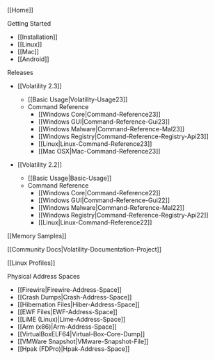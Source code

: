 [[Home]]

Getting Started
* [[Installation]]
* [[Linux]]
* [[Mac]]
* [[Android]]

Releases
* [[Volatility 2.3]]
  * [[Basic Usage|Volatility-Usage23]]
  * Command Reference
    * [[Windows Core|Command-Reference23]]
    * [[Windows GUI|Command-Reference-Gui23]]
    * [[Windows Malware|Command-Reference-Mal23]]
    * [[Windows Registry|Command-Reference-Registry-Api23]]
    * [[Linux|Linux-Command-Reference23]]
    * [[Mac OSX|Mac-Command-Reference23]]

* [[Volatility 2.2]]
  * [[Basic Usage|Basic-Usage]]
  * Command Reference
    * [[Windows Core|Command-Reference22]]
    * [[Windows GUI|Command-Reference-Gui22]]
    * [[Windows Malware|Command-Reference-Mal22]]
    * [[Windows Registry|Command-Reference-Registry-Api22]]
    * [[Linux|Linux-Command-Reference22]]

[[Memory Samples]]

[[Community Docs|Volatility-Documentation-Project]]

[[Linux Profiles]]

Physical Address Spaces
* [[Firewire|Firewire-Address-Space]]
* [[Crash Dumps|Crash-Address-Space]]
* [[Hibernation Files|Hiber-Address-Space]]
* [[EWF Files|EWF-Address-Space]]
* [[LiME (Linux)|Lime-Address-Space]]
* [[Arm (x86)|Arm-Address-Space]]
* [[VirtualBoxELF64|Virtual-Box-Core-Dump]]
* [[VMWare Snapshot|VMware-Snapshot-File]]
* [[Hpak (FDPro)|Hpak-Address-Space]]

